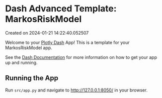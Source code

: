 # Dash Advanced Template: MarkosRiskModel

Created on 2024-01-21 14:22:40.052507

Welcome to your [Plotly Dash](https://plotly.com/dash/) App! This is a template for your MarkosRiskModel app.

See the [Dash Documentation](https://dash.plotly.com/introduction) for more information on how to get your app up and running.

## Running the App

Run `src/app.py` and navigate to http://127.0.0.1:8050/ in your browser.